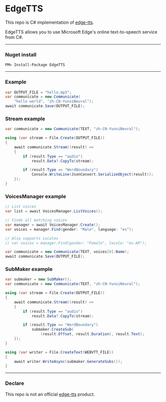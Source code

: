 # EdgeTTS  

This repo is C# implementation of [edge-tts](https://github.com/rany2/edge-tts).  

EdgeTTS allows you to use Microsoft Edge's online text-to-speech service from C#.  

---  

### Nuget install  

```
PM> Install-Package EdgeTTS
```

---  

### Example  

```C#
var OUTPUT_FILE = "hello.mp3";
var communicate = new Communicate(
    "hello world", "zh-CN-YunxiNeural");
await communicate.Save(OUTPUT_FILE);
```

### Stream example  

```C#
var communicate = new Communicate(TEXT, "zh-CN-YunxiNeural");

using (var stream = File.Create(OUTPUT_FILE))
{
    await communicate.Stream((result) =>
    {
        if (result.Type == "audio")
            result.Data?.CopyTo(stream);

        if (result.Type == "WordBoundary")
            Console.WriteLine(JsonConvert.SerializeObject(result));
    });
}
```

### VoicesManager example  

```C#
// List voices
var list = await VoicesManager.ListVoices();

// Finds all matching voices
var manager = await VoicesManager.Create();
var voices = manager.Find(gender: "Male", language: "es");

// Also supports Locales
// var voices = manager.Find(gender: "Female", locale: "es-AR");

var communicate = new Communicate(TEXT, voices[0].Name);
await communicate.Save(OUTPUT_FILE);
```  

### SubMaker example  

```C#
var submaker = new SubMaker();
var communicate = new Communicate(TEXT, "zh-CN-YunxiNeural");

using (var stream = File.Create(OUTPUT_FILE))
{
    await communicate.Stream((result) =>
    {
        if (result.Type == "audio")
            result.Data?.CopyTo(stream);

        if (result.Type == "WordBoundary")
            submaker.CreateSub(
                (result.Offset, result.Duration), result.Text);
    });
}

using (var writer = File.CreateText(WEBVTT_FILE))
{
    await writer.WriteAsync(submaker.GenerateSubs());
}
```

---  

### Declare  

This repo is not an official [edge-tts](https://github.com/rany2/edge-tts) product.  